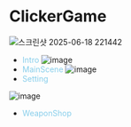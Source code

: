 # ClickerGame
![스크린샷 2025-06-18 221442](https://github.com/user-attachments/assets/7dbd1921-d3d0-407e-869d-3bef2c62d03a)
- <span style="color: skyblue"> Intro  </span>
![image](https://github.com/user-attachments/assets/c8a267d5-6ace-4b59-b8f2-bfe912613900)
- <span style="color: skyblue">MainScene  </span>
![image](https://github.com/user-attachments/assets/34b783bf-9f06-4832-b13a-72d903c8a230)
- <span style="color: skyblue">Setting  </span>


![image](https://github.com/user-attachments/assets/17dbc29a-9946-48ab-8911-9c88905af3e0)
- <span style="color: skyblue">WeaponShop  </span>
